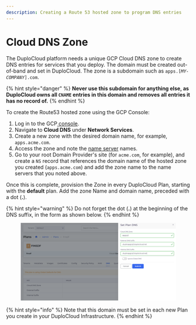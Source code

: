 ```yaml
---
description: Creating a Route 53 hosted zone to program DNS entries
---
```


# Cloud DNS Zone

The DuploCloud platform needs a unique GCP Cloud DNS zone to create DNS entries for services that you deploy. The domain must be created out-of-band and set in DuploCloud. The zone is a subdomain such as `apps.[`_`MY-COMPANY`_`].com`.&#x20;

{% hint style="danger" %}
**Never use this subdomain for anything else, as DuploCloud owns all `CNAME` entries in this domain and removes all entries it has no record of.**
{% endhint %}

To create the Route53 hosted zone using the GCP Console:

1. Log in to the GCP[ console](https://aws.amazon.com/console/).
2. Navigate to **Cloud DNS** under **Network Services**.&#x20;
3. Create a new zone with the desired domain name, for example, `apps.acme.com`.&#x20;
4. Access the zone and note the [name server](https://docs.aws.amazon.com/Route53/latest/APIReference/API\_domains\_Nameserver.html) names.
5. Go to your root Domain Provider's site (for `acme.com`, for example), and create a `NS` record that references the domain name of the hosted zone you created (`apps.acme.com`) and add the zone name to the name servers that you noted above.

Once this is complete, provision the Zone in every DuploCloud Plan, starting with the **default** plan. Add the zone Name and domain name, preceded with a dot (**.**).

{% hint style="warning" %}
Do not forget the dot (**.**) at the beginning of the DNS suffix, in the form as shown below.
{% endhint %}

<div align="left">

<figure><img src="../../.gitbook/assets/image (314).png" alt=""><figcaption></figcaption></figure>

</div>

{% hint style="info" %}
Note that this domain must be set in each new Plan you create in your DuploCloud Infrastructure.
{% endhint %}
